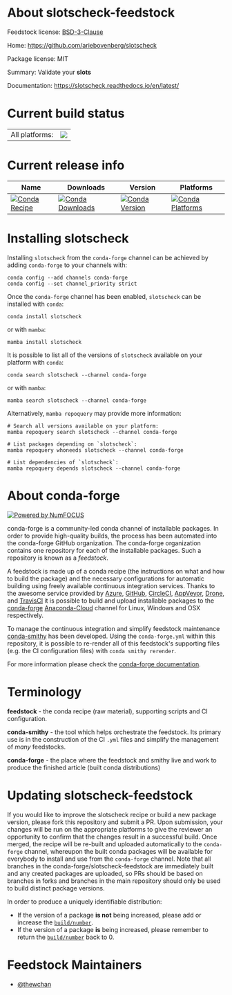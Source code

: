 About slotscheck-feedstock
==========================

Feedstock license: [BSD-3-Clause](https://github.com/conda-forge/slotscheck-feedstock/blob/main/LICENSE.txt)

Home: https://github.com/ariebovenberg/slotscheck

Package license: MIT

Summary: Validate your __slots__

Documentation: https://slotscheck.readthedocs.io/en/latest/

Current build status
====================


<table><tr><td>All platforms:</td>
    <td>
      <a href="https://dev.azure.com/conda-forge/feedstock-builds/_build/latest?definitionId=15066&branchName=main">
        <img src="https://dev.azure.com/conda-forge/feedstock-builds/_apis/build/status/slotscheck-feedstock?branchName=main">
      </a>
    </td>
  </tr>
</table>

Current release info
====================

| Name | Downloads | Version | Platforms |
| --- | --- | --- | --- |
| [![Conda Recipe](https://img.shields.io/badge/recipe-slotscheck-green.svg)](https://anaconda.org/conda-forge/slotscheck) | [![Conda Downloads](https://img.shields.io/conda/dn/conda-forge/slotscheck.svg)](https://anaconda.org/conda-forge/slotscheck) | [![Conda Version](https://img.shields.io/conda/vn/conda-forge/slotscheck.svg)](https://anaconda.org/conda-forge/slotscheck) | [![Conda Platforms](https://img.shields.io/conda/pn/conda-forge/slotscheck.svg)](https://anaconda.org/conda-forge/slotscheck) |

Installing slotscheck
=====================

Installing `slotscheck` from the `conda-forge` channel can be achieved by adding `conda-forge` to your channels with:

```
conda config --add channels conda-forge
conda config --set channel_priority strict
```

Once the `conda-forge` channel has been enabled, `slotscheck` can be installed with `conda`:

```
conda install slotscheck
```

or with `mamba`:

```
mamba install slotscheck
```

It is possible to list all of the versions of `slotscheck` available on your platform with `conda`:

```
conda search slotscheck --channel conda-forge
```

or with `mamba`:

```
mamba search slotscheck --channel conda-forge
```

Alternatively, `mamba repoquery` may provide more information:

```
# Search all versions available on your platform:
mamba repoquery search slotscheck --channel conda-forge

# List packages depending on `slotscheck`:
mamba repoquery whoneeds slotscheck --channel conda-forge

# List dependencies of `slotscheck`:
mamba repoquery depends slotscheck --channel conda-forge
```


About conda-forge
=================

[![Powered by
NumFOCUS](https://img.shields.io/badge/powered%20by-NumFOCUS-orange.svg?style=flat&colorA=E1523D&colorB=007D8A)](https://numfocus.org)

conda-forge is a community-led conda channel of installable packages.
In order to provide high-quality builds, the process has been automated into the
conda-forge GitHub organization. The conda-forge organization contains one repository
for each of the installable packages. Such a repository is known as a *feedstock*.

A feedstock is made up of a conda recipe (the instructions on what and how to build
the package) and the necessary configurations for automatic building using freely
available continuous integration services. Thanks to the awesome service provided by
[Azure](https://azure.microsoft.com/en-us/services/devops/), [GitHub](https://github.com/),
[CircleCI](https://circleci.com/), [AppVeyor](https://www.appveyor.com/),
[Drone](https://cloud.drone.io/welcome), and [TravisCI](https://travis-ci.com/)
it is possible to build and upload installable packages to the
[conda-forge](https://anaconda.org/conda-forge) [Anaconda-Cloud](https://anaconda.org/)
channel for Linux, Windows and OSX respectively.

To manage the continuous integration and simplify feedstock maintenance
[conda-smithy](https://github.com/conda-forge/conda-smithy) has been developed.
Using the ``conda-forge.yml`` within this repository, it is possible to re-render all of
this feedstock's supporting files (e.g. the CI configuration files) with ``conda smithy rerender``.

For more information please check the [conda-forge documentation](https://conda-forge.org/docs/).

Terminology
===========

**feedstock** - the conda recipe (raw material), supporting scripts and CI configuration.

**conda-smithy** - the tool which helps orchestrate the feedstock.
                   Its primary use is in the construction of the CI ``.yml`` files
                   and simplify the management of *many* feedstocks.

**conda-forge** - the place where the feedstock and smithy live and work to
                  produce the finished article (built conda distributions)


Updating slotscheck-feedstock
=============================

If you would like to improve the slotscheck recipe or build a new
package version, please fork this repository and submit a PR. Upon submission,
your changes will be run on the appropriate platforms to give the reviewer an
opportunity to confirm that the changes result in a successful build. Once
merged, the recipe will be re-built and uploaded automatically to the
`conda-forge` channel, whereupon the built conda packages will be available for
everybody to install and use from the `conda-forge` channel.
Note that all branches in the conda-forge/slotscheck-feedstock are
immediately built and any created packages are uploaded, so PRs should be based
on branches in forks and branches in the main repository should only be used to
build distinct package versions.

In order to produce a uniquely identifiable distribution:
 * If the version of a package **is not** being increased, please add or increase
   the [``build/number``](https://docs.conda.io/projects/conda-build/en/latest/resources/define-metadata.html#build-number-and-string).
 * If the version of a package **is** being increased, please remember to return
   the [``build/number``](https://docs.conda.io/projects/conda-build/en/latest/resources/define-metadata.html#build-number-and-string)
   back to 0.

Feedstock Maintainers
=====================

* [@thewchan](https://github.com/thewchan/)

